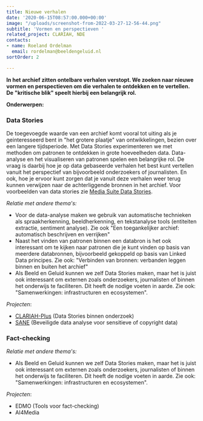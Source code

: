 ```yaml
---
title: Nieuwe verhalen
date: '2020-06-15T08:57:00.000+00:00'
image: "/uploads/screenshot-from-2022-03-27-12-56-44.png"
subtitle: 'Vormen en perspectieven '
related_project: CLARIAH, NDE
contacts:
- name: Roeland Ordelman
  email: rordelman@beeldengeluid.nl
sortOrder: 2

---
```

**In het archief zitten ontelbare verhalen verstopt. We zoeken naar nieuwe vormen en perspectieven om die verhalen te ontdekken en te vertellen. De "kritische blik" speelt hierbij een belangrijk rol.**

**Onderwerpen:**

### **Data Stories**

De toegevoegde waarde van een archief komt vooral tot uiting als je geinteresseerd bent in "het grotere plaatje" van ontwikkelingen, bezien over een langere tijdsperiode. Met Data Stories experimenteren we met methoden om patronen te ontdekken in grote hoeveelheden data. Data-analyse en het visualiseren van patronen spelen een belangrijke rol. De vraag is daarbij hoe je op data gebaseerde verhalen het best kunt vertellen vanuit het perspectief van bijvoorbeeld onderzoekers of journalisten. En ook, hoe je ervoor kunt zorgen dat je vanuit deze verhalen weer terug kunnen verwijzen naar de achterliggende bronnen in het archief.  Voor voorbeelden van data stories zie [Media Suite Data Stories](https://mediasuitedatastories.clariah.nl/).

_Relatie met andere thema's:_

* Voor de data-analyse maken we gebruik van automatische technieken als spraakherkenning, beeldherkenning, en tekstanalyse tools (entiteiten extractie, sentiment analyse). Zie ook "Een toegankelijker archief: automatisch beschrijven en verrijken"
* Naast het vinden van patronen binnen een databron is het ook interessant om te kijken naar patronen die je kunt vinden op basis van meerdere databronnen, bijvoorbeeld gekoppeld op basis van Linked Data principes. Zie ook: "Verbinden van bronnen: verbanden leggen binnen en buiten het archief"
* Als Beeld en Geluid kunnen we zelf Data Stories maken, maar het is juist ook interessant om externen zoals onderzoekers, journalisten of binnen het onderwijs te faciliteren. Dit heeft de nodige voeten in aarde. Zie ook: "Samenwerkingen: infrastructuren en ecosystemen".

_Projecten_:

* [CLARIAH-Plus](https://labs.beeldengeluid.nl/projects/clariah-plus) (Data Stories binnen onderzoek)
* [SANE](https://labs.beeldengeluid.nl/projects/sane) (Beveiligde data analyse voor sensitieve of copyright data)

### Fact-checking

_Relatie met andere thema's:_

* Als Beeld en Geluid kunnen we zelf Data Stories maken, maar het is juist ook interessant om externen zoals onderzoekers, journalisten of binnen het onderwijs te faciliteren. Dit heeft de nodige voeten in aarde. Zie ook: "Samenwerkingen: infrastructuren en ecosystemen".

_Projecten_:

* EDMO (Tools voor fact-checking)
* AI4Media 